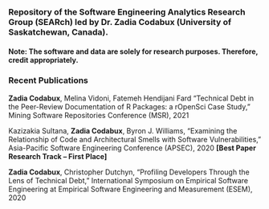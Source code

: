 ### Repository of the Software Engineering Analytics Research Group (SEARch) led by Dr. Zadia Codabux (University of Saskatchewan, Canada).
#### Note: The software and data are solely for research purposes. Therefore, credit appropriately. 

### Recent Publications

**Zadia Codabux**, Melina Vidoni, Fatemeh Hendijani Fard “Technical Debt in the Peer-Review Documentation of R Packages: a rOpenSci Case Study,” Mining Software Repositories Conference (MSR), 2021

Kazizakia Sultana, **Zadia Codabux**, Byron J. Williams, “Examining the Relationship of Code and Architectural Smells with Software Vulnerabilities,” Asia-Pacific Software Engineering Conference (APSEC), 2020 **[Best Paper Research Track – First Place]**

**Zadia Codabux**, Christopher Dutchyn, “Profiling Developers Through the Lens of Technical Debt,” International Symposium on Empirical Software Engineering at Empirical Software Engineering and Measurement (ESEM), 2020





<!--
**tdresearchgroup/tdresearchgroup** is a ✨ _special_ ✨ repository because its `README.md` (this file) appears on your GitHub profile.

Here are some ideas to get you started:

- 🔭 I’m currently working on ...
- 🌱 I’m currently learning ...
- 👯 I’m looking to collaborate on ...
- 🤔 I’m looking for help with ...
- 💬 Ask me about ...
- 📫 How to reach me: ...
- 😄 Pronouns: ...
- ⚡ Fun fact: ...
-->
